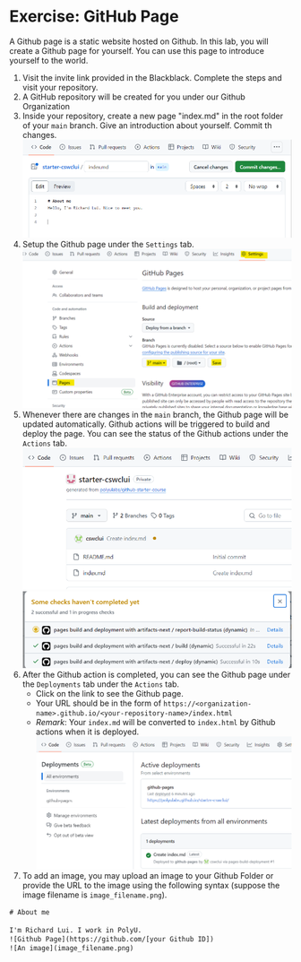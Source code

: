 
# Exercise: GitHub Page

A Github page is a static website hosted on Github. In this lab, you will create a Github page for yourself. You can use this page to introduce yourself to the world. 

1. Visit the invite link provided in the Blackblack. Complete the steps and visit your repository.
2. A GitHub repository will be created for you under our Github Organization 
3. Inside your repository, create a new page "index.md" in the root folder of your `main` branch. Give an introduction about yourself. Commit th changes.
   ![Alt text](image-1.png)
4. Setup the Github page under the `Settings` tab. 
   ![Alt text](image.png)
5. Whenever there are changes in the `main` branch, the Github page will be updated automatically. Github actions will be triggered to build and deploy the page. You can see the status of the Github actions under the `Actions` tab.
    ![Alt text](image-3.png)
    ![Alt text](image-4.png)
6. After the Github action is completed, you can see the Github page under the `Deployments` tab under the `Actions` tab. 
   - Click on the link to see the Github page. 
   - Your URL should be in the form of `https://<organization-name>.github.io/<your-repository-name>/index.html`
   - *Remark*: Your `index.md` will be converted to `index.html` by Github actions when it is deployed.
   ![Alt text](image-6.png)
7. To add an image, you may upload an image to your Github Folder or provide the URL to the image using the following syntax (suppose the image filename is `image_filename.png`).
   
```
# About me

I'm Richard Lui. I work in PolyU.
![Github Page](https://github.com/[your Github ID])
![An image](image_filename.png)
```

